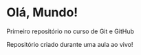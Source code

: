 # Olá, Mundo!
 Primeiro repositório no curso de Git e GitHub

 Repositório criado durante uma aula ao vivo!
